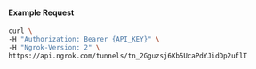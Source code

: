 
#### Example Request
```bash
curl \
-H "Authorization: Bearer {API_KEY}" \
-H "Ngrok-Version: 2" \
https://api.ngrok.com/tunnels/tn_2Gguzsj6Xb5UcaPdYJidDp2uflT
